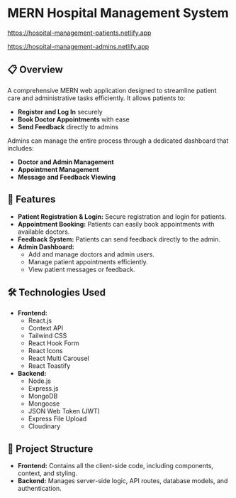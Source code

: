 # MERN Hospital Management System

https://hospital-management-patients.netlify.app

https://hospital-management-admins.netlify.app

## 📋 Overview

A comprehensive MERN web application designed to streamline patient care and administrative tasks efficiently. It allows patients to:

- **Register and Log In** securely
- **Book Doctor Appointments** with ease
- **Send Feedback** directly to admins

Admins can manage the entire process through a dedicated dashboard that includes:

- **Doctor and Admin Management**
- **Appointment Management**
- **Message and Feedback Viewing**

## 🚀 Features

- **Patient Registration & Login:** Secure registration and login for patients.
- **Appointment Booking:** Patients can easily book appointments with available doctors.
- **Feedback System:** Patients can send feedback directly to the admin.
- **Admin Dashboard:** 
  - Add and manage doctors and admin users.
  - Manage patient appointments efficiently.
  - View patient messages or feedback.

## 🛠️ Technologies Used

- **Frontend:**
  - React.js
  - Context API
  - Tailwind CSS
  - React Hook Form
  - React Icons
  - React Multi Carousel
  - React Toastify
- **Backend:**
  - Node.js
  - Express.js
  - MongoDB
  - Mongoose
  - JSON Web Token (JWT)
  - Express File Upload
  - Cloudinary

## 📂 Project Structure

- **Frontend:** Contains all the client-side code, including components, context, and styling.
- **Backend:** Manages server-side logic, API routes, database models, and authentication.

